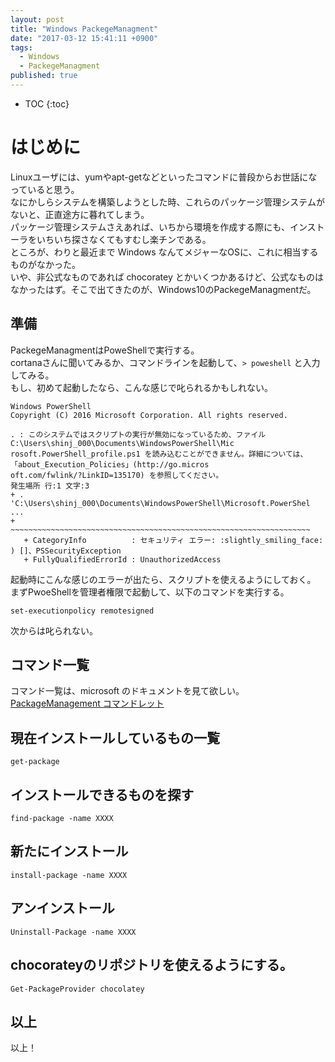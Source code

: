 ```yaml
---
layout: post
title: "Windows PackegeManagment"
date: "2017-03-12 15:41:11 +0900"
tags:
  - Windows
  - PackegeManagment
published: true
---
```


* TOC
{:toc}

# はじめに

Linuxユーザには、yumやapt-getなどといったコマンドに普段からお世話になっていると思う。   
なにかしらシステムを構築しようとした時、これらのパッケージ管理システムがないと、正直途方に暮れてしまう。  
パッケージ管理システムさえあれば、いちから環境を作成する際にも、インストーラをいちいち探さなくてもすむし楽チンである。  
ところが、わりと最近まで Windows なんてメジャーなOSに、これに相当するものがなかった。  
いや、非公式なものであれば chocoratey とかいくつかあるけど、公式なものはなかったはず。そこで出てきたのが、Windows10のPackegeManagmentだ。  

## 準備

PackegeManagmentはPoweShellで実行する。  
cortanaさんに聞いてみるか、コマンドラインを起動して、`> poweshell` と入力してみる。  
もし、初めて起動したなら、こんな感じで叱られるかもしれない。  

```
Windows PowerShell
Copyright (C) 2016 Microsoft Corporation. All rights reserved.

. : このシステムではスクリプトの実行が無効になっているため、ファイル C:\Users\shinj_000\Documents\WindowsPowerShell\Mic
rosoft.PowerShell_profile.ps1 を読み込むことができません。詳細については、「about_Execution_Policies」(http://go.micros
oft.com/fwlink/?LinkID=135170) を参照してください。
発生場所 行:1 文字:3
+ . 'C:\Users\shinj_000\Documents\WindowsPowerShell\Microsoft.PowerShel ...
+   ~~~~~~~~~~~~~~~~~~~~~~~~~~~~~~~~~~~~~~~~~~~~~~~~~~~~~~~~~~~~~~~~~~~
   + CategoryInfo          : セキュリティ エラー: :slightly_smiling_face: ) []、PSSecurityException
   + FullyQualifiedErrorId : UnauthorizedAccess
```

起動時にこんな感じのエラーが出たら、スクリプトを使えるようにしておく。  
まずPwoeShellを管理者権限で起動して、以下のコマンドを実行する。  

```
set-executionpolicy remotesigned
```

次からは叱られない。  

## コマンド一覧

コマンド一覧は、microsoft のドキュメントを見て欲しい。  
[PackageManagement コマンドレット](https://msdn.microsoft.com/ja-jp/powershell/wmf/5.0/oneget_cmdlets)


## 現在インストールしているもの一覧

```
get-package
```

## インストールできるものを探す

```
find-package -name XXXX
```

## 新たにインストール

```
install-package -name XXXX
```

## アンインストール

```
Uninstall-Package -name XXXX
```

## chocorateyのリポジトリを使えるようにする。

```
Get-PackageProvider chocolatey
```

## 以上

以上！
